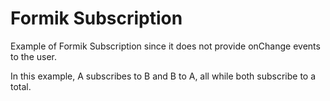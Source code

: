 # Formik Subscription

Example of Formik Subscription since it does not provide onChange events to the user.

In this example, A subscribes to B and B to A, all while both subscribe to a total.

